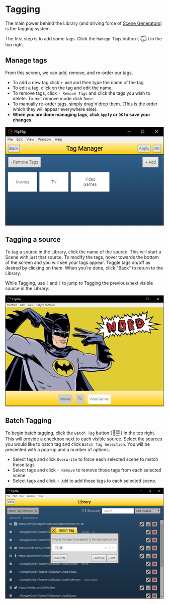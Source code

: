 # Tagging
The main power behind the Library (and driving force of [Scene Generators](scene_generators.md)) is the tagging system.

The first step is to add some tags. Click the `Manage Tags` button ( <img style="vertical-align: -5px" 
src="doc_icons/tag.svg" alt="Manage Tags" 
width="20" height="20"> ) in the top right.

## Manage tags
From this screen, we can add, remove, and re-order our tags.

* To add a new tag click `+ Add` and then type the name of the tag
* To edit a tag, click on the tag and edit the name.
* To remove tags, click `- Remove Tags` and click the tags you wish to delete. To exit remove mode click `Done`. 
* To manually re-order tags, simply drag'n'drop them. (This is the order which they will appear everywhere else).
* **When you are done managing tags, click `Apply` or `OK` to save your changes.**

![](doc_images/manage_tags.png)

## Tagging a source
To tag a source in the Library, click the name of the source. This will start a Scene with just that source. 
To modify the tags, hover towards the bottom of the screen and you will see your tags appear. Toggle tags on/off as 
desired by clicking on them. When you're done, click "Back" to return to the Library.

While Tagging, use `[` and `]` to jump to Tagging the previous/next visible source in the Library. 

![](doc_images/tagging.png)

## Batch Tagging
To begin batch tagging, click the `Batch Tag` button ( <img style="vertical-align: -5px" 
src="doc_icons/batch.svg" alt="Batch Tag" width="20" height="20"> ) in the top right. This will provide a checkbox 
next to each visible source. Select the sources you would like to batch tag and click `Batch Tag Selection`. You 
will be presented with a pop-up and a number of options.

* Select tags and click `Overwrite` to force each selected scene to match those tags
* Select tags and click `- Remove` to remove those tags from each selected scene.
* Select tags and click `+ Add` to add those tags to each selected scene.

![](doc_images/library_batch.png)